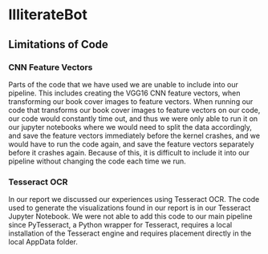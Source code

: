 # IlliterateBot

## Limitations of Code 

### CNN Feature Vectors
Parts of the code that we have used we are unable to include into our pipeline. 
This includes creating the VGG16 CNN feature vectors, when transforming our book cover images
to feature vectors. When running our code that transforms our book cover images to feature vectors on our code, 
our code would constantly time out, and thus we were only able to run it on our jupyter notebooks where we
would need to split the data accordingly, and save the feature vectors immediately before the kernel crashes, 
and we would have to run the code again, and save the feature vectors separately before it crashes again. Because of
this, it is difficult to include it into our pipeline without changing the code each time we run. 



### Tesseract OCR
In our report we discussed our experiences using Tesseract OCR. The code used to generate the visualizations found in our report is in our Tesseract Jupyter Notebook. 
We were not able to add this code to our main pipeline since PyTesseract, a Python wrapper for Tesseract, requires a local installation of the Tesseract engine and requires placement directly
in the local AppData folder.
